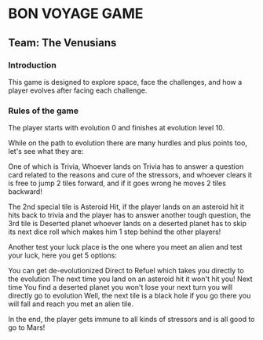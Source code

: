 # BON VOYAGE GAME
## Team: The Venusians

### Introduction

This game is designed to explore space, face the challenges, and how a player evolves after facing each challenge.

### Rules of the game

The player starts with evolution 0 and finishes at evolution level 10.


While on the path to evolution there are many hurdles and plus points too, let's see what they are:

One of which is Trivia, Whoever lands on Trivia has to answer a question card related to the reasons and cure of the stressors, and whoever clears it is free to jump 2 tiles forward, and if it goes wrong he moves 2 tiles backward!

The 2nd special tile is Asteroid Hit, if the player lands on an asteroid hit it hits back to trivia and the player has to answer another tough question, the 3rd tile is Deserted planet whoever lands on a deserted planet has to skip its next dice roll which makes him 1 step behind the other players!

Another test your  luck place is the one where you meet an alien and test your luck, here you get 5 options:

You can get de-evolutionized
Direct to Refuel which takes you directly to the evolution
The next time you land on an asteroid hit it won't hit you!
Next time You find a deserted planet you won't lose your next turn
you will directly go to  evolution
Well, the next tile is a black hole if you go there you will fall and reach you met an alien tile.

In the end, the player gets immune to all kinds of stressors and is all good to go to Mars!